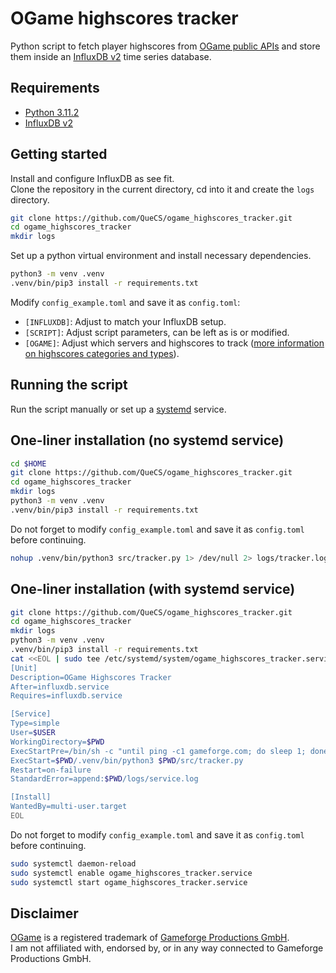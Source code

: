 # OGame highscores tracker
Python script to fetch player highscores from [OGame public APIs](https://forum.origin.ogame.gameforge.com/forum/thread/44-ogame-api/) and store them inside an [InfluxDB v2](https://www.influxdata.com) time series database.

## Requirements
- [Python 3.11.2](https://www.python.org/downloads/release/python-3112/)
- [InfluxDB v2](https://docs.influxdata.com/influxdb/v2/)

## Getting started
Install and configure InfluxDB as see fit.\
Clone the repository in the current directory, cd into it and create the `logs` directory.
```bash
git clone https://github.com/QueCS/ogame_highscores_tracker.git
cd ogame_highscores_tracker
mkdir logs
```
Set up a python virtual environment and install necessary dependencies.
```bash
python3 -m venv .venv
.venv/bin/pip3 install -r requirements.txt
```
Modify `config_example.toml` and save it as `config.toml`:
- `[INFLUXDB]`: Adjust to match your InfluxDB setup.
- `[SCRIPT]`: Adjust script parameters, can be left as is or modified.
- `[OGAME]`: Adjust which servers and highscores to track ([more information on highscores categories and types](https://s1-en.ogame.gameforge.com/api/highscore.xml?toJson=1&category=0&type=0)).

##  Running the script
Run the script manually or set up a [systemd](https://systemd.io/) service.

## One-liner installation (no systemd service)
```bash
cd $HOME
git clone https://github.com/QueCS/ogame_highscores_tracker.git
cd ogame_highscores_tracker
mkdir logs
python3 -m venv .venv
.venv/bin/pip3 install -r requirements.txt
```
Do not forget to modify `config_example.toml` and save it as `config.toml` before continuing.
```bash
nohup .venv/bin/python3 src/tracker.py 1> /dev/null 2> logs/tracker.log &
```

## One-liner installation (with systemd service)
```bash
git clone https://github.com/QueCS/ogame_highscores_tracker.git
cd ogame_highscores_tracker
mkdir logs
python3 -m venv .venv
.venv/bin/pip3 install -r requirements.txt
cat <<EOL | sudo tee /etc/systemd/system/ogame_highscores_tracker.service > /dev/null
[Unit]
Description=OGame Highscores Tracker
After=influxdb.service
Requires=influxdb.service

[Service]
Type=simple
User=$USER
WorkingDirectory=$PWD
ExecStartPre=/bin/sh -c "until ping -c1 gameforge.com; do sleep 1; done;"
ExecStart=$PWD/.venv/bin/python3 $PWD/src/tracker.py
Restart=on-failure
StandardError=append:$PWD/logs/service.log

[Install]
WantedBy=multi-user.target
EOL
```
Do not forget to modify `config_example.toml` and save it as `config.toml` before continuing.
```bash
sudo systemctl daemon-reload
sudo systemctl enable ogame_highscores_tracker.service
sudo systemctl start ogame_highscores_tracker.service
```

## Disclaimer
[OGame](https://gameforge.com/play/ogame) is a registered trademark of [Gameforge Productions GmbH](https://gameforge.com).\
I am not affiliated with, endorsed by, or in any way connected to Gameforge Productions GmbH.
